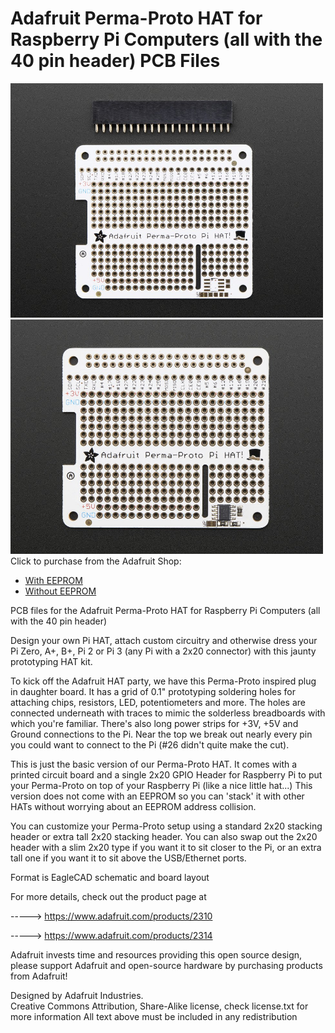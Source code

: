 # Adafruit Perma-Proto HAT for Raspberry Pi Computers (all with the 40 pin header) PCB Files

<a href="http://www.adafruit.com/products/2310"><img src="assets/2310.jpg?raw=true" width="500px"></a>&nbsp; <a href="http://www.adafruit.com/products/2314"><img src="assets/2314.jpg?raw=true" width="500px"></a>
Click to purchase from the Adafruit Shop:
- [With EEPROM](https://www.adafruit.com/product/2314)
- [Without EEPROM](https://www.adafruit.com/product/2310)

PCB files for the Adafruit Perma-Proto HAT for Raspberry Pi Computers (all with the 40 pin header)

Design your own Pi HAT, attach custom circuitry and otherwise dress your Pi Zero, A+, B+, Pi 2 or Pi 3 (any Pi with a 2x20 connector) with this jaunty prototyping HAT kit.

To kick off the Adafruit HAT party, we have this Perma-Proto inspired plug in daughter board. It has a grid of 0.1" prototyping soldering holes for attaching chips, resistors, LED, potentiometers and more. The holes are connected underneath with traces to mimic the solderless breadboards with which you're familiar. There's also long power strips for +3V, +5V and Ground connections to the Pi. Near the top we break out nearly every pin you could want to connect to the Pi (#26 didn't quite make the cut).

This is just the basic version of our Perma-Proto HAT.  It comes with a printed circuit board and a single 2x20 GPIO Header for Raspberry Pi to put your Perma-Proto on top of your Raspberry Pi (like a nice little hat...) This version does not come with an EEPROM so you can 'stack' it with other HATs without worrying about an EEPROM address collision.

You can customize your Perma-Proto setup using a standard 2x20 stacking header or extra tall 2x20 stacking header. You can also swap out the 2x20 header with a slim 2x20 type if you want it to sit closer to the Pi, or an extra tall one if you want it to sit above the USB/Ethernet ports.

Format is EagleCAD schematic and board layout

For more details, check out the product page at

-----> https://www.adafruit.com/products/2310

-----> https://www.adafruit.com/products/2314

Adafruit invests time and resources providing this open source design, 
please support Adafruit and open-source hardware by purchasing 
products from Adafruit!

Designed by Adafruit Industries.  
Creative Commons Attribution, Share-Alike license, check license.txt for more information
All text above must be included in any redistribution
